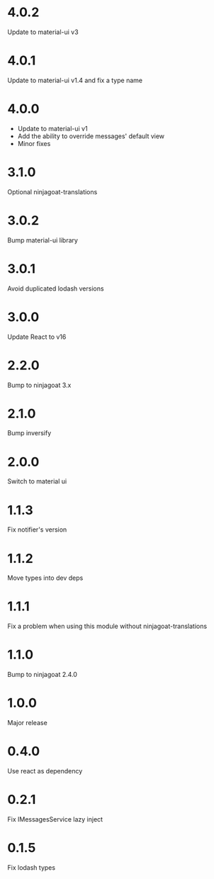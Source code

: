 # 4.0.2

Update to material-ui v3

# 4.0.1

Update to material-ui v1.4 and fix a type name

# 4.0.0

* Update to material-ui v1
* Add the ability to override messages' default view
* Minor fixes

# 3.1.0

Optional ninjagoat-translations

# 3.0.2

Bump material-ui library

# 3.0.1

Avoid duplicated lodash versions

# 3.0.0

Update React to v16

# 2.2.0

Bump to ninjagoat 3.x

# 2.1.0

Bump inversify

# 2.0.0

Switch to material ui

# 1.1.3

Fix notifier's version

# 1.1.2

Move types into dev deps

# 1.1.1

Fix a problem when using this module without ninjagoat-translations

# 1.1.0

Bump to ninjagoat 2.4.0

# 1.0.0

Major release

# 0.4.0

Use react as dependency

# 0.2.1

Fix IMessagesService lazy inject

# 0.1.5

Fix lodash types